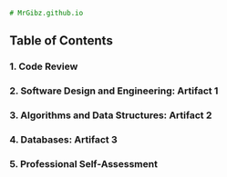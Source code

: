 <code style="color : green"># MrGibz.github.io</code>

## Table of Contents

### 1. Code Review
### 2. Software Design and Engineering: Artifact 1
### 3. Algorithms and Data Structures: Artifact 2
### 4. Databases: Artifact 3
### 5. Professional Self-Assessment
